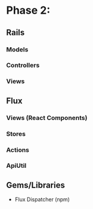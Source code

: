 # Phase 2: 

## Rails
### Models

### Controllers

### Views

## Flux
### Views (React Components)

### Stores

### Actions

### ApiUtil

## Gems/Libraries
* Flux Dispatcher (npm)
